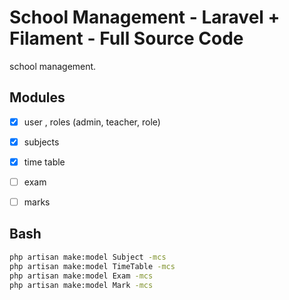 # School Management - Laravel + Filament - Full Source Code


school management.

## Modules

- [x] user , roles (admin, teacher, role)
- [x] subjects
- [x] time table
- [ ] exam
- [ ] marks


## Bash

```bash
php artisan make:model Subject -mcs
php artisan make:model TimeTable -mcs
php artisan make:model Exam -mcs
php artisan make:model Mark -mcs
```
